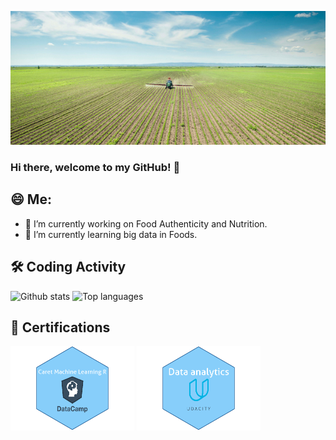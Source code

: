 ![Header](background.jpg "Header")

### Hi there, welcome to my GitHub! 👋

## 😄 Me:

- 🔭 I’m currently working on Food Authenticity and Nutrition.
- 🌱 I’m currently learning big data in Foods.


## 🛠️ Coding Activity

![Github stats](https://github-readme-stats-zhijunwang1991.vercel.app/api?username=ZhijunWang1991&include_all_commits=true&count_private=true&theme=dracula&show_icons=true)
![Top languages](https://github-readme-stats-zhijunwang1991.vercel.app/api/top-langs/?username=ZhijunWang1991&hide=jupyter%20notebook,html,JavaScript,PostScript,SCSS,Less&layout=compact&langs_count=10&theme=dracula)

## 📕 Certifications

<img src="Caret_R.png" alt="Machine Learning with caret in R"
   title="Machine Learning with caret in R" width="198" height="135"> 
<img src="Udacity_python.png" alt="Data analytics"
   title="Data analytics" width="198" height="135"> </a>




